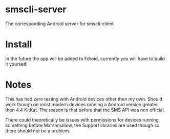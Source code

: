 # smscli-server
The corresponding Android server for smscli-client

# Install
In the future the app will be added to Fdroid, currently you will have to build it yourself.

# Notes
This has had zero testing with Android devices other then my own. Should work though on most modern devices running a Android
version greater then 4.4 KitKat. The reason is that before that the SMS API was non official. 

There could theoretically be issues with permissions for devices running something before Marshmallow, the Support libraries are used though so there should not be a problem. 


